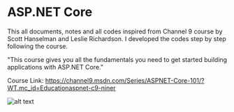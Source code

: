 # ASP.NET Core
This all documents, notes and all codes inspired from Channel 9 course by Scott Hanselman and Leslie Richardson. 
I developed the codes step by step following the course.

"This course gives you all the fundamentals you need to get started building applications with ASP.NET Core."  

Course Link: https://channel9.msdn.com/Series/ASPNET-Core-101/?WT.mc_id=Educationaspnet-c9-niner

![alt text](https://ibb.co/KxJZzn9)
